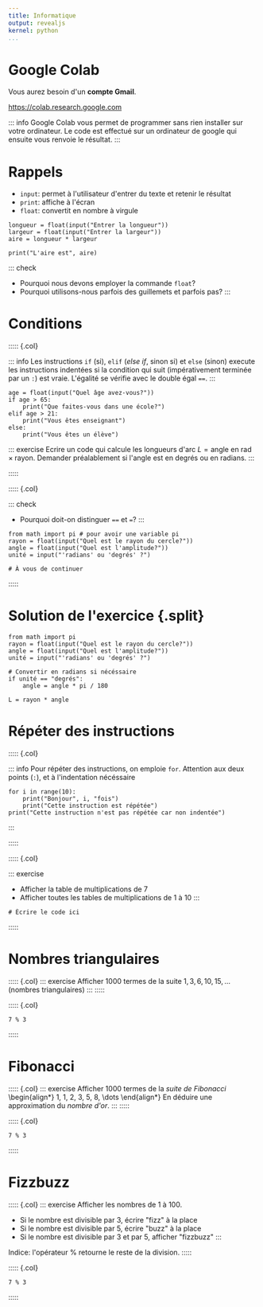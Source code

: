 ```yaml
---
title: Informatique
output: revealjs
kernel: python
...
```


# Google Colab

Vous aurez besoin d'un **compte Gmail**.

<https://colab.research.google.com>

::: info
Google Colab vous permet de programmer sans rien installer sur votre ordinateur.
Le code est effectué sur un ordinateur de google
qui ensuite vous renvoie le résultat.
:::

# Rappels

- `input`: permet à l'utilisateur d'entrer du texte et retenir le résultat
- `print`: affiche à l'écran
- `float`: convertit en nombre à virgule

~~~ {.python .jupyter}
longueur = float(input("Entrer la longueur"))
largeur = float(input("Entrer la largeur"))
aire = longueur * largeur

print("L'aire est", aire)
~~~

::: check
- Pourquoi nous devons employer la commande `float`?
- Pourquoi utilisons-nous parfois des guillemets et parfois pas?
:::

# Conditions

::::: {.col}

::: info
Les instructions `if` (si), `elif` (*else if*, sinon si) et `else` (sinon)
execute les instructions indentées
si la condition qui suit (impérativement terminée par un `:`)
est vraie.
L'égalité se vérifie avec le double égal `==`.
:::

~~~ {.python .jupyter}
age = float(input("Quel âge avez-vous?"))
if age > 65:
    print("Que faites-vous dans une école?")
elif age > 21:
    print("Vous êtes enseignant")
else:
    print("Vous êtes un élève")
~~~

::: exercise
Ecrire un code qui calcule les longueurs d'arc $L = \text{angle en rad} \times \text{rayon}$.
Demander préalablement si l'angle est en degrés ou en radians.
:::

:::::

::::: {.col}

::: check
- Pourquoi doit-on distinguer `==` et `=`?
:::

~~~ {.python .jupyter}
from math import pi # pour avoir une variable pi
rayon = float(input("Quel est le rayon du cercle?"))
angle = float(input("Quel est l'amplitude?"))
unité = input("'radians' ou 'degrés' ?")

# À vous de continuer
~~~

:::::

# Solution de l'exercice {.split}

~~~ {.python .jupyter}
from math import pi
rayon = float(input("Quel est le rayon du cercle?"))
angle = float(input("Quel est l'amplitude?"))
unité = input("'radians' ou 'degrés' ?")

# Convertir en radians si nécéssaire
if unité == "degrés":
    angle = angle * pi / 180

L = rayon * angle
~~~

# Répéter des instructions

::::: {.col}

::: info
Pour répéter des instructions, on emploie `for`.
Attention aux deux points (`:`),
et à l'indentation nécéssaire

~~~ {.python .jupyter}
for i in range(10):
    print("Bonjour", i, "fois")
    print("Cette instruction est répétée")
print("Cette instruction n'est pas répétée car non indentée")
~~~
:::

:::::

::::: {.col}

::: exercise
- Afficher la table de multiplications de $7$
- Afficher toutes les tables de multiplications de $1$ à $10$
:::

~~~ {.python .jupyter}
# Écrire le code ici
~~~
:::::

# Nombres triangulaires

::::: {.col}
::: exercise
Afficher $1000$ termes de la suite $1, 3, 6, 10, 15, \dots$ (nombres triangulaires)
:::
:::::

::::: {.col}
~~~ {.python .jupyter}
7 % 3
~~~
:::::

# Fibonacci

::::: {.col}
::: exercise
Afficher $1000$ termes de la *suite de Fibonacci*
\begin{align*}
1, 1, 2, 3, 5, 8, \dots
\end{align*}
En déduire une approximation du *nombre d'or*.
:::
:::::

::::: {.col}
~~~ {.python .jupyter}
7 % 3
~~~
:::::

# Fizzbuzz

::::: {.col}
::: exercise
Afficher les nombres de $1$ à $100$.

- Si le nombre est divisible par $3$, écrire "fizz" à la place
- Si le nombre est divisible par $5$, écrire "buzz" à la place
- Si le nombre est divisible par $3$ et par $5$, afficher "fizzbuzz"
:::

Indice: l'opérateur $\%$ retourne le reste de la division.
:::::

::::: {.col}
~~~ {.python .jupyter}
7 % 3
~~~
:::::

